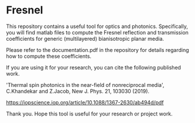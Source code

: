 # Fresnel
This repository contains a useful tool for optics and photonics. Specifically, you will find matlab files to compute the Fresnel reflection and transmission coefficients for generic (multilayered) bianisotropic planar media. 

Please refer to the documentation.pdf in the repository for details regarding how to compute these coefficients. 

If you are using it for your research, you can cite the following published work. 

'Thermal spin photonics in the near-field of nonreciprocal media', C.Khandekar and Z.Jacob, New J. Phys. 21, 103030 (2019).

https://iopscience.iop.org/article/10.1088/1367-2630/ab494d/pdf

Thank you. Hope this tool is useful for your research or project work.  
